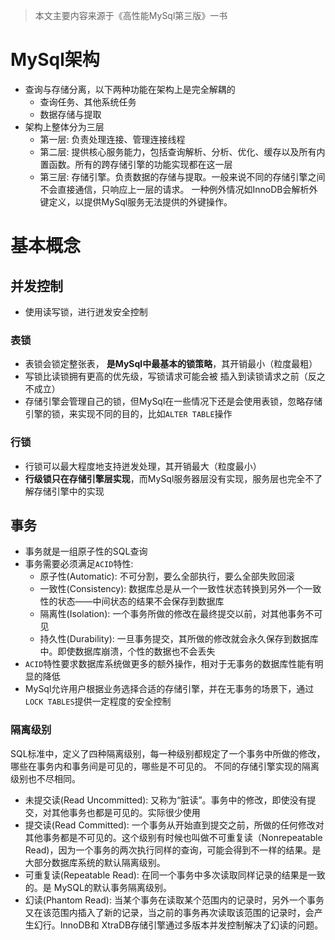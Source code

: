 > 本文主要内容来源于《高性能MySql第三版》一书

# MySql架构

- 查询与存储分离，以下两种功能在架构上是完全解耦的
  - 查询任务、其他系统任务
  - 数据存储与提取
- 架构上整体分为三层
  - 第一层: 负责处理连接、管理连接线程
  - 第二层: 提供核心服务能力，包括查询解析、分析、优化、缓存以及所有内置函数。所有的跨存储引擎的功能实现都在这一层
  - 第三层: 存储引擎。负责数据的存储与提取。一般来说不同的存储引擎之间不会直接通信，只响应上一层的请求。
    一种例外情况如InnoDB会解析外键定义，以提供MySql服务无法提供的外键操作。

# 基本概念

## 并发控制

- 使用读写锁，进行迸发安全控制

### 表锁

- 表锁会锁定整张表， **是MySql中最基本的锁策略**，其开销最小（粒度最粗）
- 写锁比读锁拥有更高的优先级，写锁请求可能会被 插入到读锁请求之前（反之不成立）
- 存储引擎会管理自己的锁，但MySql在一些情况下还是会使用表锁，忽略存储引擎的锁，来实现不同的目的，比如`ALTER TABLE`操作

### 行锁

- 行锁可以最大程度地支持迸发处理，其开销最大（粒度最小）
- **行级锁只在存储引擎层实现**，而MySql服务器层没有实现，服务层也完全不了解存储引擎中的实现

## 事务

- 事务就是一组原子性的SQL查询
- 事务需要必须满足`ACID`特性:
  - 原子性(Automatic): 不可分割，要么全部执行，要么全部失败回滚
  - 一致性(Consistency): 数据库总是从一个一致性状态转换到另外一个一致性的状态——中间状态的结果不会保存到数据库
  - 隔离性(Isolation): 一个事务所做的修改在最终提交以前，对其他事务不可见
  - 持久性(Durability): 一旦事务提交，其所做的修改就会永久保存到数据库中。即使数据库崩溃，个性的数据也不会丢失
- `ACID`特性要求数据库系统做更多的额外操作，相对于无事务的数据库性能有明显的降低
- MySql允许用户根据业务选择合适的存储引擎，并在无事务的场景下，通过`LOCK TABLES`提供一定程度的安全控制

### 隔离级别

SQL标准中，定义了四种隔离级别，每一种级别都规定了一个事务中所做的修改，哪些在事务内和事务间是可见的，哪些是不可见的。
不同的存储引擎实现的隔离级别也不尽相同。

- 未提交读(Read Uncommitted): 又称为“脏读”。事务中的修改，即使没有提交，对其他事务也都是可见的。实际很少使用
- 提交读(Read Committed): 一个事务从开始直到提交之前，所做的任何修改对其他事务都是不可见的。这个级别有时候也叫做不可重复读（Nonrepeatable Read)，因为一个事务的两次执行同样的查询，可能会得到不一样的结果。是大部分数据库系统的默认隔离级别。
- 可重复读(Repeatable Read): 在同一个事务中多次读取同样记录的结果是一致的。是 MySQL的默认事务隔离级别。
- 幻读(Phantom Read): 当某个事务在读取某个范围内的记录时，另外一个事务又在该范围内插入了新的记录，当之前的事务再次读取该范围的记录时，会产生幻行。InnoDB和 XtraDB存储引擎通过多版本并发控制解决了幻读的问题。
